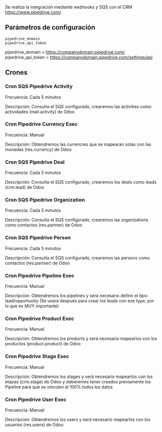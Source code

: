 Se realiza la integración mediante webhooks y SQS con el CRM https://www.pipedrive.com/

## Parámetros de configuración
```
pipedrive_domain
pipedrive_api_token
``` 

pipedrive_domain > https://companydomain.pipedrive.com/
pipedrive_api_token > https://companydomain.pipedrive.com/settings/api


## Crones

### Cron SQS Pipedrive Activity
Frecuencia: Cada 5 minutos

Descripción: Consulta el SQS configurado, crearemos las activities como actividades (mail.activity) de Odoo

### Cron Pipedrive Currency Exec
Frecuencia: Manual

Descripción: Obtendremos las currencies que se mapearan solas con las monedas (res.currency) de Odoo

### Cron SQS Pipedrive Deal
Frecuencia: Cada 5 minutos

Descripción: Consulta el SQS configurado, crearemos los deals como leads (crm.lead) de Odoo

### Cron SQS Pipedrive Organization
Frecuencia: Cada 5 minutos

Descripción: Consulta el SQS configurado, crearemos las organizations como contactos (res.partner) de Odoo

### Cron SQS Pipedrive Person
Frecuencia: Cada 5 minutos

Descripción: Consulta el SQS configurado, crearemos las persons como contactos (res.partner) de Odoo

### Cron Pipedrive Pipeline Exec
Frecuencia: Manual

Descripción: Obtendremos los pipelines y será necesario definir el tipo: lead/opportunity (Se usará después para crear los leads con ese type, por lo que es MUY importante)

### Cron Pipedrive Product Exec
Frecuencia: Manual

Descripción: Obtendremos los products y será necesario mapearlos con los productos (product.product) de Odoo

### Cron Pipedrive Stage Exec
Frecuencia: Manual

Descripción: Obtendremos los stages y será necesario mapearlos con los etapas (crm.stage) de Odoo y deberemos tener creados previamente los Pipeline para que se vinculen al 100% todos los datos

### Cron Pipedrive User Exec
Frecuencia: Manual

Descripción: Obtendremos los users y será necesario mapearlos con los usuarios (res.users) de Odoo
